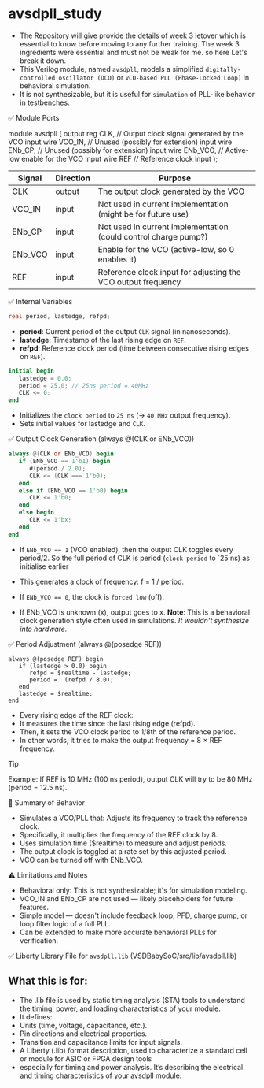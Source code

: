 # avsdpll_study
- The Repository will give provide the details of week 3 letover which is essential to know before moving to any further training. The week 3 ingredients were essential and must not be weak for me. so here Let's break it down.
- This Verilog module, named `avsdpll`, models a simplified `digitally-controlled oscillator (DCO)` or `VCO-based PLL (Phase-Locked Loop)` in behavioral simulation. 
- It is not synthesizable, but it is useful for `simulation` of PLL-like behavior in testbenches.
  
✅ Module Ports

module avsdpll (
   output reg  CLK,     // Output clock signal generated by the VCO
   input  wire VCO_IN,  // Unused (possibly for extension)
   input  wire ENb_CP,  // Unused (possibly for extension)
   input  wire ENb_VCO, // Active-low enable for the VCO
   input  wire REF      // Reference clock input
);

| Signal   | Direction | Purpose                                           |
|----------|-----------|--------------------------------------------------|
| CLK      | output    | The output clock generated by the VCO            |
| VCO_IN   | input     | Not used in current implementation (might be for future use) |
| ENb_CP   | input     | Not used in current implementation (could control charge pump?) |
| ENb_VCO  | input     | Enable for the VCO (active-low, so 0 enables it) |
| REF      | input     | Reference clock input for adjusting the VCO output frequency |

✅ Internal Variables

```verilog
real period, lastedge, refpd;
```
- **period**: Current period of the output `CLK` signal (in nanoseconds).
- **lastedge**: Timestamp of the last rising edge on `REF`.
- **refpd**: Reference clock period (time between consecutive rising edges on `REF`).

```verilog
initial begin
   lastedge = 0.0;
   period = 25.0; // 25ns period = 40MHz
   CLK <= 0;
end
```
- Initializes the `clock period` to `25 ns` (→ `40 MHz` output frequency).
- Sets initial values for lastedge and `CLK`.

✅ Output Clock Generation (always @(CLK or ENb_VCO))

```verilog
always @(CLK or ENb_VCO) begin
   if (ENb_VCO == 1'b1) begin
      #(period / 2.0);
      CLK <= (CLK === 1'b0);
   end
   else if (ENb_VCO == 1'b0) begin
      CLK <= 1'b0;
   end 
   else begin
      CLK <= 1'bx;
   end
end
```

- If `ENb_VCO == 1` (VCO enabled), then the output CLK toggles every period/2. So the full period of CLK is period (`clock period` to `25 ns) as initialise earlier
- This generates a clock of frequency: f = 1 / period.
  
- If `ENb_VCO == 0`, the clock is `forced low` (off).
  
- If ENb_VCO is unknown (x), output goes to x.
**Note**: This is a behavioral clock generation style often used in simulations. *It wouldn't synthesize into hardware.*

✅ Period Adjustment (always @(posedge REF))
```
always @(posedge REF) begin
   if (lastedge > 0.0) begin
      refpd = $realtime - lastedge;
      period =  (refpd / 8.0);
   end
   lastedge = $realtime;
end
```
- Every rising edge of the REF clock:
- It measures the time since the last rising edge (refpd).
- Then, it sets the VCO clock period to 1/8th of the reference period.
- In other words, it tries to make the output frequency = 8 × REF frequency.

> [!TIP]
> Example: If REF is 10 MHz (100 ns period), output CLK will try to be 80 MHz (period = 12.5 ns).

🔁 Summary of Behavior

- Simulates a VCO/PLL that: Adjusts its frequency to track the reference clock.
- Specifically, it multiplies the frequency of the REF clock by 8.
- Uses simulation time ($realtime) to measure and adjust periods.
- The output clock is toggled at a rate set by this adjusted period.
- VCO can be turned off with ENb_VCO.

⚠️ Limitations and Notes

- Behavioral only: This is not synthesizable; it's for simulation modeling.
- VCO_IN and ENb_CP are not used — likely placeholders for future features.
- Simple model — doesn't include feedback loop, PFD, charge pump, or loop filter logic of a full PLL.
- Can be extended to make more accurate behavioral PLLs for verification.

✅ Liberty Library File for `avsdpll.lib` (VSDBabySoC/src/lib/avsdpll.lib)
 ## What this is for:
- The .lib file is used by static timing analysis (STA) tools to understand the timing, power, and loading characteristics of your module.
- It defines:
 - Units (time, voltage, capacitance, etc.).
 - Pin directions and electrical properties.
 - Transition and capacitance limits for input signals.
- A Liberty (.lib) format description, used to characterize a standard cell or module for ASIC or FPGA design tools
- especially for timing and power analysis. It’s describing the electrical and timing characteristics of your avsdpll module.


